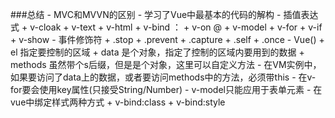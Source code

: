 ###总结
	- MVC和MVVN的区别
	- 学习了Vue中最基本的代码的解构
	- 插值表达式
		+ v-cloak
		+ v-text
		+ v-html
		+ v-bind ：
		+ v-on   @
		+ v-model
		+ v-for
		+ v-if
		+ v-show
	- 事件修饰符
		+ .stop
		+ .prevent
		+ .capture
		+ .self
		+ .once
	- Vue()
		+ el
			指定要控制的区域
		+ data
			是个对象，指定了控制的区域内要用到的数据
		+ methods
			虽然带个s后缀，但是是个对象，这里可以自定义方法
	- 在VM实例中，如果要访问了data上的数据，或者要访问methods中的方法，必须带this
	- 在v-for要会使用key属性(只接受String/Number)
	- v-model只能应用于表单元素
	- 在vue中绑定样式两种方式
		+ v-bind:class
		+ v-bind:style